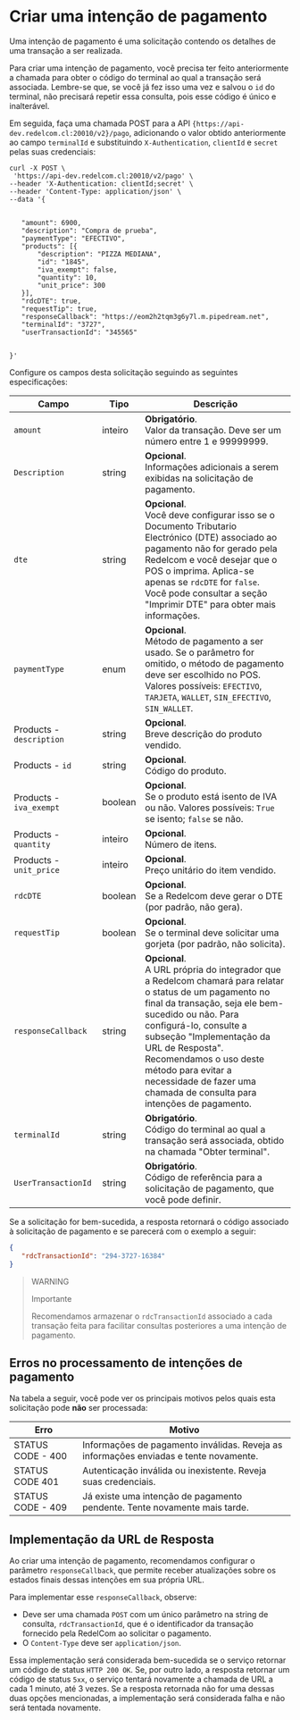 # Criar uma intenção de pagamento

Uma intenção de pagamento é uma solicitação contendo os detalhes de uma transação a ser realizada.

Para criar uma intenção de pagamento, você precisa ter feito anteriormente a chamada para obter o código do terminal ao qual a transação será associada. Lembre-se que, se você já fez isso uma vez e salvou o `id` do terminal, não precisará repetir essa consulta, pois esse código é único e inalterável.

Em seguida, faça uma chamada POST para a API `{https://api-dev.redelcom.cl:20010/v2}/pago`, adicionando o valor obtido anteriormente ao campo `terminalId` e substituindo `X-Authentication`, `clientId` e `secret` pelas suas credenciais:

```curl
curl -X POST \
 'https://api-dev.redelcom.cl:20010/v2/pago' \
--header 'X-Authentication: clientId;secret' \
--header 'Content-Type: application/json' \
--data '{


   "amount": 6900,
   "description": "Compra de prueba",
   "paymentType": "EFECTIVO",
   "products": [{
       "description": "PIZZA MEDIANA",
       "id": "1845",
       "iva_exempt": false,
       "quantity": 10,
       "unit_price": 300
   }],
   "rdcDTE": true,
   "requestTip": true,
   "responseCallback": "https://eom2h2tqm3g6y7l.m.pipedream.net",
   "terminalId": "3727",
   "userTransactionId": "345565"


}'

```

Configure os campos desta solicitação seguindo as seguintes especificações:

| Campo | Tipo | Descrição |
|---|---|---|
| `amount` | inteiro | **Obrigatório**. <br>Valor da transação. Deve ser um número entre 1 e 99999999. |
| `Description` | string | **Opcional**. <br>Informações adicionais a serem exibidas na solicitação de pagamento. |
| `dte` | string | **Opcional**. <br>Você deve configurar isso se o Documento Tributario Electrónico (DTE) associado ao pagamento não for gerado pela Redelcom e você desejar que o POS o imprima. Aplica-se apenas se `rdcDTE` for `false`. <br>Você pode consultar a seção "Imprimir DTE" para obter mais informações. |
| `paymentType` | enum | **Opcional**. <br>Método de pagamento a ser usado. Se o parâmetro for omitido, o método de pagamento deve ser escolhido no POS. <br>Valores possíveis: `EFECTIVO`, `TARJETA`, `WALLET`, `SIN_EFECTIVO`, `SIN_WALLET`. |
| Products - `description` | string | **Opcional**. <br>Breve descrição do produto vendido. |
| Products - `id` | string | **Opcional**. <br>Código do produto. |
| Products - `iva_exempt` | boolean | **Opcional**. <br>Se o produto está isento de IVA ou não. Valores possíveis: `True` se isento; `false` se não. |
| Products - `quantity` | inteiro | **Opcional**. <br>Número de itens. |
| Products - `unit_price` | inteiro | **Opcional**. <br>Preço unitário do item vendido. |
| `rdcDTE` | boolean | **Opcional**. <br>Se a Redelcom deve gerar o DTE (por padrão, não gera). |
| `requestTip` | boolean | **Opcional**. <br>Se o terminal deve solicitar uma gorjeta (por padrão, não solicita). |
| `responseCallback` | string | **Opcional**. <br>A URL própria do integrador que a Redelcom chamará para relatar o status de um pagamento no final da transação, seja ele bem-sucedido ou não. Para configurá-lo, consulte a subseção "Implementação da URL de Resposta".<br>Recomendamos o uso deste método para evitar a necessidade de fazer uma chamada de consulta para intenções de pagamento. |
| `terminalId` | string | **Obrigatório**. <br>Código do terminal ao qual a transação será associada, obtido na chamada "Obter terminal". |
| `UserTransactionId` | string | **Obrigatório**. <br>Código de referência para a solicitação de pagamento, que você pode definir. |


Se a solicitação for bem-sucedida, a resposta retornará o código associado à solicitação de pagamento e se parecerá com o exemplo a seguir:

```json
{
   "rdcTransactionId": "294-3727-16384"
}

```


> WARNING
> 
> Importante
>
> Recomendamos armazenar o `rdcTransactionId` associado a cada transação feita para facilitar consultas posteriores a uma intenção de pagamento.

## Erros no processamento de intenções de pagamento

Na tabela a seguir, você pode ver os principais motivos pelos quais esta solicitação pode **não** ser processada:

| Erro | Motivo |
|---|---|
| STATUS CODE - 400 | Informações de pagamento inválidas. Reveja as informações enviadas e tente novamente. |
| STATUS CODE 401 | Autenticação inválida ou inexistente. Reveja suas credenciais. |
| STATUS CODE - 409 | Já existe uma intenção de pagamento pendente. Tente novamente mais tarde. |


## Implementação da URL de Resposta

Ao criar uma intenção de pagamento, recomendamos configurar o parâmetro `responseCallback`, que permite receber atualizações sobre os estados finais dessas intenções em sua própria URL.

Para implementar esse `responseCallback`, observe:

- Deve ser uma chamada `POST` com um único parâmetro na string de consulta, `rdcTransactionId`, que é o identificador da transação fornecido pela RedelCom ao solicitar o pagamento.
- O `Content-Type` deve ser `application/json`.

Essa implementação será considerada bem-sucedida se o serviço retornar um código de status `HTTP 200 OK`. Se, por outro lado, a resposta retornar um código de status `5xx`, o serviço tentará novamente a chamada de URL a cada 1 minuto, até 3 vezes. Se a resposta retornada não for uma dessas duas opções mencionadas, a implementação será considerada falha e não será tentada novamente.
